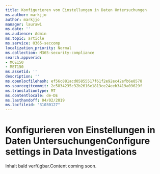 ```yaml
---
title: Konfigurieren von Einstellungen in Daten Untersuchungen
ms.author: markjjo
author: markjjo
manager: laurawi
ms.date: ''
ms.audience: Admin
ms.topic: article
ms.service: O365-seccomp
localization_priority: Normal
ms.collection: M365-security-compliance
search.appverid:
- MOE150
- MET150
ms.assetid: ''
description: ''
ms.openlocfilehash: ef56c881acd05855517f61f2e92ec42efb6e8578
ms.sourcegitcommit: 2c5834235c32b2616e1813ce24eeb3419a09629f
ms.translationtype: MT
ms.contentlocale: de-DE
ms.lasthandoff: 04/02/2019
ms.locfileid: "31030127"
---
```

# <a name="configure-settings-in-data-investigations"></a><span data-ttu-id="ef203-102">Konfigurieren von Einstellungen in Daten Untersuchungen</span><span class="sxs-lookup"><span data-stu-id="ef203-102">Configure settings in Data Investigations</span></span>

<span data-ttu-id="ef203-103">Inhalt bald verfügbar.</span><span class="sxs-lookup"><span data-stu-id="ef203-103">Content coming soon.</span></span>